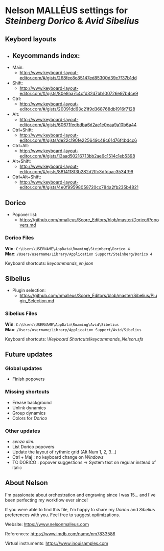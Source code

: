 # Nelson MALLÉUS settings for *Steinberg Dorico* & *Avid Sibelius*

## Keybord layouts
 - Keycommands index:
     - 
 - Main:
     - http://www.keyboard-layout-editor.com/#/gists/268fec8c85147ed85300d39c7f37b1dd
 - Shift:
     - http://www.keyboard-layout-editor.com/#/gists/80e9aa7c4cfd32d7bb100726e97b4ce9
 - Ctrl:
     - http://www.keyboard-layout-editor.com/#/gists/20091dd63c21f9d368768db1916f7128
 - Alt:
     - http://www.keyboard-layout-editor.com/#/gists/60671fedbdba6d2ae1e0eaa9a10b6a44
 - Ctrl+Shift:
     - http://www.keyboard-layout-editor.com/#/gists/de22c190fe225649c48c61d76f4bdcc6
 - Ctrl+Alt:
     - http://www.keyboard-layout-editor.com/#/gists/13aad50216713bb2ae6c1514c1eb5398
 - Alt+Shift:
     - http://www.keyboard-layout-editor.com/#/gists/8814118f3b282d2ffc3dfdaac3534f99
 - Ctrl+Alt+Shift:
     - http://www.keyboard-layout-editor.com/#/gists/4e0f99598058720cc784a2fb235b4821

## Dorico
 - Popover list:
     - https://github.com/nmalleus/Score_Editors/blob/master/Dorico/Popovers.md

### Dorico Files
__Win__: `C:\Users\USERNAME\AppData\Roaming\Steinberg\Dorico 4`  
__Mac__: `/Users/username/Library/Application Support/Steinberg/Dorico 4`

Keyboard shortcuts: *keycommands_en.json*

## Sibelius
 - Plugin selection:
     - https://github.com/nmalleus/Score_Editors/blob/master/Sibelius/Plugin_Selection.md

### Sibelius Files
__Win__: `C:\Users\USERNAME\AppData\Roaming\Avid\Sibelius`  
__Mac__: `/Users/username/Library/Application Support/Avid/Sibelius`

Keyboard shortcuts: *\Keyboard Shortcuts\keycommands_Nelson.sfs*

## Future updates

### Global updates
 - Finish popovers

### Missing shortcuts
 - Erease background
 - Unlink dynamics
 - Group dynamics
 - Colors for *Dorico*

### Other updates
 - *senza dim.*
 - List Dorico popovers
 - Update the layout of rythmic grid (Alt Num 1, 2, 3...)
 - Ctrl + Maj : no keyboard change on *Windows*
 - TO DORICO : popover suggestions
 → System text on regular instead of italic

## About Nelson

I'm passionate about orchestration and engraving since I was 15... and I've been perfecting my workflow ever since!

If you were able to find this file, I'm happy to share my *Dorico* and *Sibelius* preferences with you.
Feel free to suggest optimizations.

Website: https://www.nelsonmalleus.com

References: https://www.imdb.com/name/nm7833586

Virtual instruments: https://www.inouisamples.com
